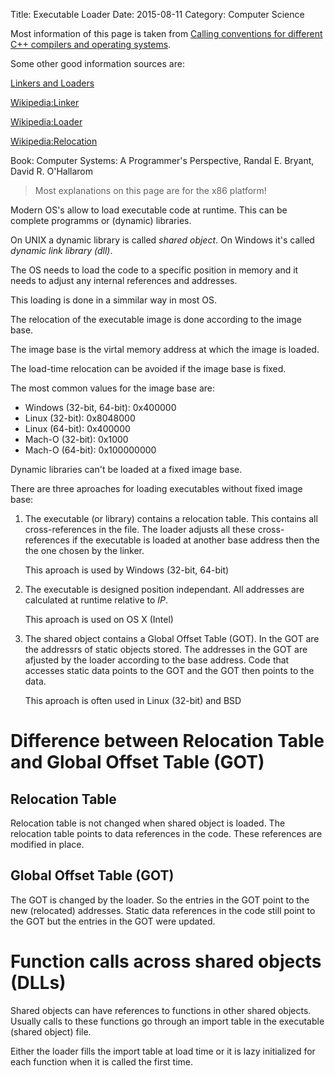 Title: Executable Loader
Date: 2015-08-11
Category: Computer Science

Most information of this page is taken from
[Calling conventions for different C++ compilers and operating systems](http://www.agner.org/optimize/#manuals).

Some other good information sources are:

[Linkers and Loaders](http://www.iecc.com/linker/)

[Wikipedia:Linker](https://en.wikipedia.org/wiki/Linker_%28computing%29)

[Wikipedia:Loader](https://en.wikipedia.org/wiki/Loader_%28computing%29)

[Wikipedia:Relocation](https://en.wikipedia.org/wiki/Relocation_%28computing%29)

Book: Computer Systems: A Programmer's Perspective, Randal E. Bryant, David R. O'Hallarom

> Most explanations on this page are for the x86 platform!

Modern OS's allow to load executable code at runtime. This can be
complete programms or (dynamic) libraries.

On UNIX a dynamic library is called *shared object*. On Windows it's
called *dynamic link library (dll)*.

The OS needs to load the code to a specific position in memory and 
it needs to adjust any internal references and addresses.

This loading is done in a simmilar way in most OS.

The relocation of the executable image is done according to the
image base. 

The image base is the virtal memory address at which the image is
loaded.

The load-time relocation can be avoided if the image base is fixed.

The most common values for the image base are:

- Windows (32-bit, 64-bit): 0x400000
- Linux (32-bit): 0x8048000
- Linux (64-bit): 0x400000
- Mach-O (32-bit): 0x1000
- Mach-O (64-bit): 0x100000000

Dynamic libraries can't be loaded at a fixed image base.

There are three aproaches for loading executables without fixed image base:

1. The executable (or library) contains a relocation table. This contains
   all cross-references in the file. The loader adjusts all these 
   cross-references if the executable is loaded at another base address
   then the the one chosen by the linker.
   
   This aproach is used by Windows (32-bit, 64-bit)

2. The executable is designed position independant. All addresses are
   calculated at runtime relative to *IP*.
   
   This aproach is used on OS X (Intel)
   
3. The shared object contains a Global Offset Table (GOT). In the GOT
   are the addressrs of static objects stored. The addresses in the GOT
   are afjusted by the loader according to the base address.
   Code that accesses static data points to the GOT and the GOT 
   then points to the data.
   
   This aproach is often used in Linux (32-bit) and BSD
   
   
# Difference between Relocation Table and Global Offset Table (GOT)

## Relocation Table

Relocation table is not changed when shared object is loaded.
The relocation table points to data references in the code.
These references are modified in place.

## Global Offset Table (GOT)

The GOT is changed by the loader. So the entries in the GOT point
to the new (relocated) addresses. Static data references in the
code still point to the GOT but the entries in the GOT were updated.


# Function calls across shared objects (DLLs)

Shared objects can have references to functions in other shared objects.
Usually calls to these functions go through an import table in the
executable (shared object) file.

Either the loader fills the import table at load time or it is lazy
initialized for each function when it is called the first time.
